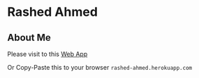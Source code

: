 # Rashed Ahmed
## About Me
Please visit to this [Web App](https://rashed-ahmed.herokuapp.com/)

Or Copy-Paste this to your browser
`rashed-ahmed.herokuapp.com`

